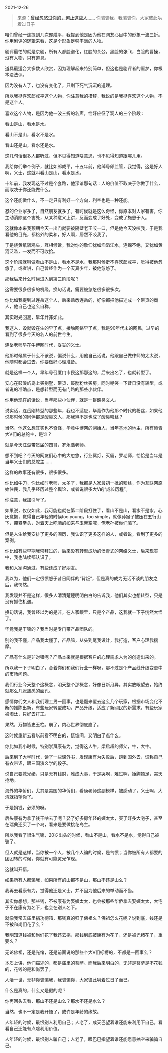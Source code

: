 2021-12-26

> 来源：[曾经忽悠过你的，何止这些人......](http://mp.weixin.qq.com/s?__biz=MzU0MjYwNDU2Mw==&mid=2247503041&idx=1&sn=af0b0fd064c0a3d93cef0ff454c66933&chksm=fb1aa0bdcc6d29abcd127d9176b54c42405f2d4f375deefc57e0b6eb869bea3136e05000c42f&scene=27#wechat_redirect)
> 你骗骗我，我骗骗你，大家彼此哄着过日子

咱们曾经一连提到几次郎咸平，我提到他是因为他在网友心目中的形象一波三折。你用剧评的逻辑来看，这是个形象足够丰满的人物。  

  

剧评最怕的就是京剧，所有人都脸谱化，红脸的关公，黑脸的张飞，白脸的曹操，没有人物，只有道具。  

  

道具最适合大多数人欣赏，因为理解起来特别简单，但这也是剧评者的噩梦，你根本没法评。  

  

因为没有人了，也没有变化了，只剩下死气沉沉的道理。  

  

所以我挺喜欢郎咸平这个人物，你注意我的措辞，我说的是我挺喜欢这个人物，不是这个人。  

  

喜欢这个人物，是因为他一波三折的名声，恰好应征了观人的三个阶段：

  

看山是山，看水是水。

看山不是山，看水不是水。

看山还是山，看水还是水。

  

这几句话很多人都听过，但不见得知道啥意思，也不见得知道跟哪儿用。

  

我给你们举个例子，就比如郎咸平，十五年前，他绰号郎监管，我觉得，这是好人啊，义士，这就叫看山是山，看水是水。  

  

十年前，我发现这不过是个套路，他深谙那句话：人的价值不取决于你做了什么，而取决于你还能做什么。  

  

这个还能做什么，不一定只有利好一个方向，利空也是一种还能。

  

怼的企业家多了，自然朋友就多了。有时候就是这么奇怪，你原本对人家有害，你主动消除这个害处，从某种意义上讲，反而变成了好处，变成了施恩于人。  

  

这就像本来我预期今天一出门就要被隔壁老王咬一口，但是他今天没咬我，于是我看他的目光，都格外的柔和，好人啊，居然不咬我了。  

  

于是烧黄纸斩鸡头，互相倾诉，我对你的敬仰犹如滔滔江水，连绵不绝，又犹如黄河泛滥，一发而不可收拾。

  

这个阶段就叫做看山不是山，看水不是水，我那时候挺不喜欢郎咸平，觉得被他忽悠了，或者讲，自己曾经作为一个天真少年，被他忽悠了。  

  

那我后来什么时候进入到第三阶段呢？  

  

这需要很多很多的机缘，换句话说，需要被忽悠很多很多次。  

  

你比如我提到过连岳这个人，后来熟悉连岳的，好像都把他描述成一个带货的商人，他自己也这么自称。  

  

其实时光回溯，早年并非如此。  

  

我这人，毁就毁在生的早了点，接触网络早了点，我是90年代末的网民，过早的看到了很多今天的名人的前世今生。

  

连岳老师早在牛博网时代，妥妥的义士。  

  

他那时候属于什么不该说，偏说什么，用他自己话说，他跟自己做律师的太太说，他随时都会进去，你要做好心理准备。  

  

就是这样一个人，早年号召厦门市民这那那这的，后来出名了，也就转型了。

  

安心在鼓浪屿岛上买别墅，带货，鼓励粉丝买房，同时嘲笑一下昔日没有转型，或者说的准确点，是想转型而无有门路的那些小伙伴。

  

你用他现在的话说，当年那些小伙伴，就是一群酸臭文人。  

  

说实话，连岳刚转型的那些年，我也不适应，毕竟作为他那个时代的粉丝，如果他说那时候的同伴都是酸臭文人，那我岂不是也成了酸臭粉丝？  

  

当然，他这么想其实也不奇怪，毕竟牛博网的创始人，当年基地的地主，所有愤青大V们的总舵主，是谁？

  

就是今天江湖带货届的四哥，罗永浩老师。

  

想不到吧？今天的网友们心中的大忽悠，行业冥灯，灭霸，罗老师，恰恰是当年是当年义士们的总舵主......  

  

这样的故事还有很多，很多很多。  

  

你比如牛刀，你比如时老师，太多了，我都是人家最初一批的粉丝，作为互联网原始住民，我几乎经历过整个舆论，或者说很多大V的“成长历程”。

  

你注意，我加引号了。

  

如果说，仅仅如此，我可能也就在第二阶段打住了，看山不是山，看水不是水，心灰意懒，觉得自己年轻的时候too young，too
simple，就像孙猴子被压在五行山下，攥紧拳头，对着天上吃酒的如来与玉帝空喊，俺老孙被你们骗了。

  

但是人生给我安排了更多的阅历，我认识了更多这样的人，或者说，看到了更多的案例。  

  

你比如有些早期我崇拜过的，后来没有转型成功的愤青式的网络义士，后来现实中，我也陆续都认识了。  

  

我和人家沟通过，有些还成了好朋友。

  

我以为，他们一定很愤怒于昔日同伴的“背叛”，但是真的成为无话不谈的朋友之后，我愕然。

  

我发现并不是这样，很多人清清楚楚明明白白的告诉我，他们其实也想转型，只是没有抓住机遇。  

  

换句话说，我曾经以为的是非，在人家眼里，只是个产品，这我就一下子恍然大悟了。  

  

毕竟我是干嘛的？我当时是专门带产品团队的。

  

别的我不懂，产品我太懂了，产品嘛，从头到尾我设计，我打造，客户心理我揣摩。  

  

产品有什么是非对错呢？产品本来就是根据客户的心理需求人为的创造出来的。

  

所以我一下子明白了，合着你们和我们行业一样呀，那不过是个产品线升级变更中的市场问题。  

  

我们行业今天整个这概念，明天整个那概念，好像日新月异。其实放眼望去，始终就那么几张熟悉的面孔。

  

感情你们文人和我们理工男一回事，也是翻来覆去这么几个玩家，根据市场变化不断的推陈出新，有些玩家转型成功，产品升级，适应了新网民的新需求，有些玩家被淘汰，只好去打工。

  

果然，万物皆史玉柱。崩了，内心世界彻底崩了。

  

这时候重新去看以前看不明白的，恍惚间，又明白了点什么。  

  

你比如我小时候，特别崇拜康有为，觉得这人牛，梁启超的师父，牛，大牛。  

  

后来到了大学时代，读了一些课外书，发现康有为失败后，跑到国外去，谎称自己有衣带诏，跟三国演义学的段子。  

  

说自己要救光绪，只是无有钱财，难成大事，于是哭啊，难过啊，捶胸顿足，哭天抢地。

  

海外的华侨们，尤其是美国的华侨们，看康老师这副模样，被感动了，义士啊，大清就指望你了。  

  

于是捐钱，必须的呀。  

  

后头康有为拿了钱干啥去了呢？娶了好多房年轻的姨太太，买了好多大宅子，甚至在瑞典还买了一个岛，看来是要做桃花岛主。

  

所以我看了很生气嘛，20岁出头的时候，看山不是山，看水不是水，觉得自己被骗了。  

  

但人就是这样，当你被一个人，被几个人骗的时候，是气愤；当你被所有人都耍的团团转的时候，你就有可能灵光乍现。

  

这就叫开悟。

  

如果所有人都骗我，如果所有的山都不是山，那山不还是山么？  

  

我再去看康有为，觉得他还是义士，并不因为他后来的举动而不齿。  

  

其实你想想，那些钱，不被康有为娶姨太太，也会被那些华侨拿去娶姨太太，大宅子不在康有为名下，也会在别人名下。

  

就像我常去庙里捐功德箱，那钱真的归了佛祖么？佛祖怎么花呢？说到底，钱还是不被和尚们花了么？  

  

我明知道钱被和尚们花了我还去捐，那钱到底被康有为花了，还是被光绪花了，重要么？  

  

无论佛祖，还是光绪，还是前面说的那些个大V们标榜的，不都是一回事么？  

  

本质上讲，他们描述的，都是庙里的菩萨。而我后来明白的，无非是菩萨是不花钱的，花钱的是和尚罢了。  

  

人活一世，无非你骗骗我，我骗骗你，大家彼此哄着过日子而已。  

  

什么是真的，什么又是假的呢？  

  

你再回头去看，那山不还是山么？那水不还是水么？

  

当然，也不一定是我开悟了，或许是年龄的缘故。

  

人年轻的时候，最恨别人利用自己；人老了，成天巴望着谁还能来利用下自己，看看自己还能有点啥利用价值。

  

人年轻的时候，最恨别人骗自己；人老了，眼巴巴指望着谁还能愿意抽空来骗骗自己。

